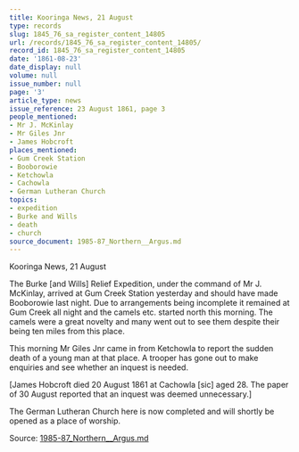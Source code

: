 ```yaml
---
title: Kooringa News, 21 August
type: records
slug: 1845_76_sa_register_content_14805
url: /records/1845_76_sa_register_content_14805/
record_id: 1845_76_sa_register_content_14805
date: '1861-08-23'
date_display: null
volume: null
issue_number: null
page: '3'
article_type: news
issue_reference: 23 August 1861, page 3
people_mentioned:
- Mr J. McKinlay
- Mr Giles Jnr
- James Hobcroft
places_mentioned:
- Gum Creek Station
- Booborowie
- Ketchowla
- Cachowla
- German Lutheran Church
topics:
- expedition
- Burke and Wills
- death
- church
source_document: 1985-87_Northern__Argus.md
---
```


Kooringa News, 21 August

The Burke [and Wills] Relief Expedition, under the command of Mr J. McKinlay, arrived at Gum Creek Station yesterday and should have made Booborowie last night.  Due to arrangements being incomplete it remained at Gum Creek all night and the camels etc. started north this morning.  The camels were a great novelty and many went out to see them despite their being ten miles from this place.

This morning Mr Giles Jnr came in from Ketchowla to report the sudden death of a young man at that place.  A trooper has gone out to make enquiries and see whether an inquest is needed.

[James Hobcroft died 20 August 1861 at Cachowla [sic] aged 28.  The paper of 30 August reported that an inquest was deemed unnecessary.]

The German Lutheran Church here is now completed and will shortly be opened as a place of worship.

Source: [1985-87_Northern__Argus.md](/downloads/markdown/1985-87_Northern__Argus.md)
